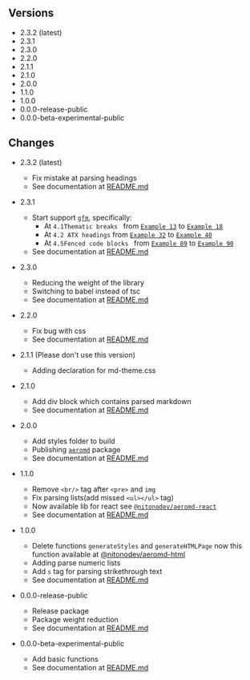 ## Versions

-   2.3.2 (latest)
-   2.3.1
-   2.3.0
-   2.2.0
-   2.1.1
-   2.1.0
-   2.0.0
-   1.1.0
-   1.0.0
-   0.0.0-release-public
-   0.0.0-beta-experimental-public

## Changes

-   2.3.2 (latest)

    -   Fix mistake at parsing headings
    -   See documentation at [README.md](https://www.npmjs.com/package/@nitonodev/aeromd/v/2.3.2)

-   2.3.1

    -   Start support [`gfm`](https://github.github.com/gfm/), specifically:
        -   At `4.1Thematic breaks ` from [`Example 13`](https://github.github.com/gfm/#example-13) to [`Example 18`](https://github.github.com/gfm/#example-18)
        -   At `4.2 ATX headings` from [`Example 32`](https://github.github.com/gfm/#example-32) to [`Example 40`](https://github.github.com/gfm/#example-40)
        -   At `4.5Fenced code blocks ` from [`Example 89`](https://github.github.com/gfm/#example-89) to [`Example 90`](https://github.github.com/gfm/#example-90)
    -   See documentation at [README.md](https://www.npmjs.com/package/@nitonodev/aeromd/v/2.3.1)

-   2.3.0

    -   Reducing the weight of the library
    -   Switching to babel instead of tsc
    -   See documentation at [README.md](https://www.npmjs.com/package/@nitonodev/aeromd/v/2.3.0)

-   2.2.0

    -   Fix bug with css
    -   See documentation at [README.md](https://www.npmjs.com/package/@nitonodev/aeromd/v/2.2.0)

-   2.1.1 (Please don't use this version)

    -   Adding declaration for md-theme.css

-   2.1.0

    -   Add div block which contains parsed markdown
    -   See documentation at [README.md](https://www.npmjs.com/package/@nitonodev/aeromd/v/2.1.0)

-   2.0.0

    -   Add styles folder to build
    -   Publishing [`aeromd`](https://www.npmjs.com/package/aeromd) package
    -   See documentation at [README.md](https://www.npmjs.com/package/@nitonodev/aeromd/v/2.0.0)

-   1.1.0
    -   Remove `<br/>` tag after `<pre>` and `img`
    -   Fix parsing lists(add missed `<ul></ul>` tag)
    -   Now available lib for react see [`@nitonodev/aeromd-react`](https://www.npmjs.com/package/@nitonodev/aeromd-react)
    -   See documentation at [README.md](https://www.npmjs.com/package/@nitonodev/aeromd/v/1.1.0)
-   1.0.0

    -   Delete functions `generateStyles` and `generateHTMLPage` now this function available at [@nitonodev/aeromd-html](https://www.npmjs.com/package/@nitonodev/aeromd-html)
    -   Adding parse numeric lists
    -   Add `s` tag for parsing strikethrough text
    -   See documentation at [README.md](https://www.npmjs.com/package/@nitonodev/aeromd/v/1.0.0)

-   0.0.0-release-public

    -   Release package
    -   Package weight reduction
    -   See documentation at [README.md](https://www.npmjs.com/package/@nitonodev/aeromd/v/0.0.0-release-public)

-   0.0.0-beta-experimental-public
    -   Add basic functions
    -   See documentation at [README.md](https://www.npmjs.com/package/@nitonodev/aeromd/v/0.0.0-beta-experimental-public)
